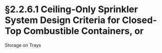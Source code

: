 # §2.2.6.1 Ceiling-Only Sprinkler System Design Criteria for Closed-Top Combustible Containers, or



Storage on Trays